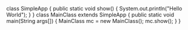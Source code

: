 class SimpleApp
{
public static void show()
{
System.out.println("Hello World");
}
}
class MainClass extends SimpleApp
{
public static void main(String args[])
{
MainClass mc = new MainClass();
mc.show();
}
}

